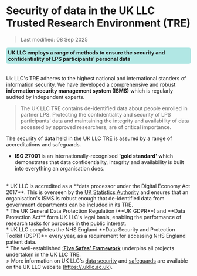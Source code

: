 # Security of data in the UK LLC Trusted Research Environment (TRE)

>Last modified: 08 Sep 2025
<div style="background-color: rgba(0, 178, 169, 0.3); padding: 5px; border-radius: 5px;"><strong>UK LLC employs a range of methods to ensure the security and confidentiality of LPS participants' personal data</strong></div>
<br>

Uk LLC's TRE adheres to the highest national and international standers of information security. We have developed a comprehensive and robust **information security management system (ISMS)** which is regularly audited by independent experts.
<br> 

>The UK LLC TRE contains de-identified data about people enrolled in partner LPS. Protecting the confidentiality and security of LPS participants’ data and maintaining the integrity and availability of data accessed by approved researchers, are of critical importance.  

The security of data held in the UK LLC TRE is assured by a range of accreditations and safeguards.

* **ISO 27001** is an internationally-recognised **'gold standard'** which demonstrates that data confidentiality, integrity and availability is built into everything an organisation does.  
<br>
* UK LLC is accredited as a **data processor under the Digital Economy Act 2017**. This is overseen by the <a href="https://uksa.statisticsauthority.gov.uk/" target="_blank" rel="noopener noreferrer">UK Statistics Authority</a> and ensures that an organisation's ISMS is robust enough that de-identified data from government departments can be included in its TRE.  
<br>
* The UK General Data Protection Regulation (**UK GDPR**) and **Data Protection Act** form UK LLC's legal basis, enabling the performance of research tasks for purposes in the public interest.  
<br>
* UK LLC completes the NHS England **Data Security and Protection Toolkit (DSPT)** every year, as a requirement for accessing NHS England patient data.  
<br>
* The well-established <strong><a href="https://ukdataservice.ac.uk/help/secure-lab/what-is-the-five-safes-framework/" target="_blank" rel="noopener noreferrer">‘Five Safes’ Framework</a></strong>  underpins all projects undertaken in the UK LLC TRE.    
<br>
> More information on UK LLC's <a href="https://ukllc.ac.uk/data-security" target="_blank" rel="noopener noreferrer">data security</a> and <a href="https://ukllc.ac.uk/safeguards" target="_blank" rel="noopener noreferrer">safeguards</a> are available on the UK LLC website (<a href="https://ukllc.ac.uk" target="_blank" rel="noopener noreferrer">https://.ukllc.ac.uk</a>).



